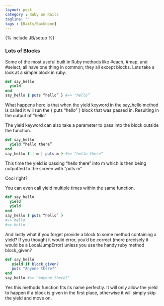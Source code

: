 ```yaml
---
layout: post
category : Ruby on Rails
tagline: ""
tags : [Rails/Backbone]
---
```

{% include JB/setup %}

### Lots of Blocks ###

Some of the most useful built in Ruby methods like #each, #map, and #select, all have one thing in common, they all except blocks. Lets take a look at a simple block in ruby.

```ruby
def say_hello
  yield
end
say_hello { puts ”hello” } #=> "hello”
```

What happens here is that when the yield keyword in the say_hello method is called it will run the { puts “hello” } block that was passed in. Resulting in the output of “hello”

The yield keyword can also take a parameter to pass into the block outside the function.

```ruby
def say_hello
  yield “hello there”
end
say_hello { | m | puts m } #=> “hello there”
```

This time the yield is passing “hello there” into m which is then being outputted to the screen with “puts m”

Cool right?

You can even call yield multiple times within the same function.
```ruby
def say_hello
  yield
  yield
end
say_hello { puts “hello” }
#=> hello
#=> hello
```
And lastly what if you forget provide a block to some method containing a yield? If you thought it would error, you’d be correct (more precisely it would be a LocalJumpError) unless you use the handy ruby method block_given?
```ruby
def say_hello
   yield if block_given?
   puts "Anyone there?"
end
say_hello #=> "Anyone there?"
```
Yes this methods function fits its name perfectly. It will only allow the yield to happen if a block is given in the first place, otherwise it will simply skip the yield and move on.